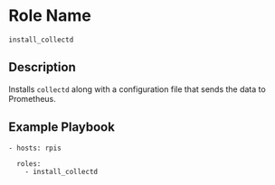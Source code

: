 # Role Name

`install_collectd`

## Description

Installs `collectd` along with a configuration file that sends the data to
Prometheus.

## Example Playbook

    - hosts: rpis

      roles:
        - install_collectd

